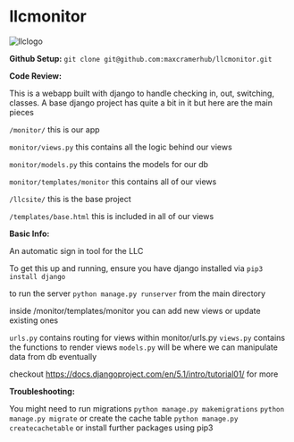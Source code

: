 # llcmonitor
![llclogo](https://github.com/user-attachments/assets/678f3f81-c250-4ce1-83ed-d1c6324ae1b0)

**Github Setup:**
```git clone git@github.com:maxcramerhub/llcmonitor.git```

**Code Review:**

This is a webapp built with django to handle checking in, out, switching, classes.
A base django project has quite a bit in it but here are the main pieces

```/monitor/```
this is our  app

```monitor/views.py```
this contains all the logic behind our views

```monitor/models.py```
this contains the models for our db

```monitor/templates/monitor```
this contains all of our views

```/llcsite/```
this is the base project

```/templates/base.html```
this is included in all of our views

**Basic Info:**

An automatic sign in tool for the LLC

To get this up and running, ensure you have django installed
via ```pip3 install django```

to run the server 
```python manage.py runserver``` from the main directory

inside /monitor/templates/monitor you can add new views or update existing ones

```urls.py``` contains routing for views within monitor/urls.py
```views.py``` contains the functions to render views
```models.py``` will be where we can manipulate data from db eventually

checkout https://docs.djangoproject.com/en/5.1/intro/tutorial01/ for more

**Troubleshooting:**

You might need to run migrations
```python manage.py makemigrations```
```python manage.py migrate```
or create the cache table
```python manage.py createcachetable```
or install further packages using pip3
